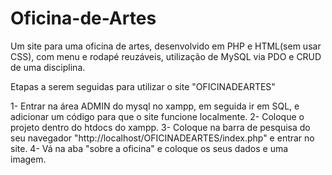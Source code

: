 # Oficina-de-Artes
Um site para uma oficina de artes, desenvolvido em PHP e HTML(sem usar CSS), com menu e rodapé reuzáveis, utilização de MySQL via PDO e CRUD de uma disciplina.

Etapas a serem seguidas para utilizar o site "OFICINADEARTES"

1- Entrar na área ADMIN do mysql no xampp, em seguida ir em SQL, e adicionar um código para que o site funcione localmente.
2- Coloque o projeto dentro do htdocs do xampp.
3- Coloque na barra de pesquisa do seu navegador "http://localhost/OFICINADEARTES/index.php" e entrar no site.
4- Vá na aba "sobre a oficina" e coloque os seus dados e uma imagem.
